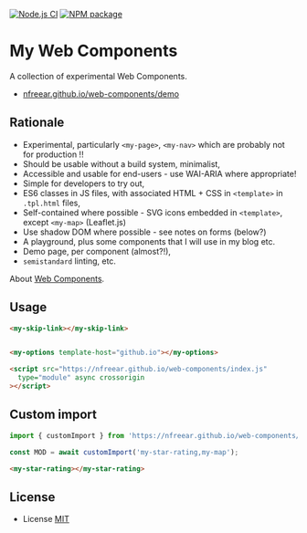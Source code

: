 
[![Node.js CI][ci-img]][ci]
[![NPM package][npm-img]][npm]

# My Web Components #

A collection of experimental Web Components.

* [nfreear.github.io/web-components/demo][demo]

## Rationale ##

* Experimental, particularly `<my-page>`, `<my-nav>` which are probably not for production !!
* Should be usable without a build system, minimalist,
* Accessible and usable for end-users - use WAI-ARIA where appropriate!
* Simple for developers to try out,
* ES6 classes in JS files, with associated HTML + CSS in `<template>` in `.tpl.html` files,
* Self-contained where possible - SVG icons embedded in `<template>`, except `<my-map>` (Leaflet.js)
* Use shadow DOM where possible - see notes on forms (below?)
* A playground, plus some components that I will use in my blog etc.
* Demo page, per component (almost?!),
* `semistandard` linting, etc.

About [Web Components][mdn].

## Usage

```html
<my-skip-link></my-skip-link>


<my-options template-host="github.io"></my-options>

<script src="https://nfreear.github.io/web-components/index.js"
  type="module" async crossorigin
></script>
```

## Custom import

```js
import { customImport } from 'https://nfreear.github.io/web-components/custom.js';

const MOD = await customImport('my-star-rating,my-map');
```

```html
<my-star-rating></my-star-rating>
```

## License

* License [MIT][]

[ci]: https://github.com/nfreear/web-components/actions/workflows/node.js.yml
[ci-img]: https://github.com/nfreear/web-components/actions/workflows/node.js.yml/badge.svg
[demo]: https://nfreear.github.io/web-components/demo/
[mit]: https://nfreear.mit-license.org/#2021
[npm]: https://www.npmjs.com/package/ndf-web-components
[npm-img]: https://img.shields.io/npm/v/ndf-web-components
[mdn]: https://developer.mozilla.org/en-US/docs/Web/Web_Components
